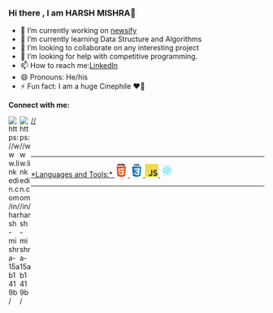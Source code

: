 ### Hi there , I am HARSH MISHRA👋



- 🔭 I’m currently working on [newsify](https://github.com/mishrajiharsh219/newsify)
- 🌱 I’m currently learning Data Structure and Algorithms
- 👯 I’m looking to collaborate on any interesting project
- 🤔 I’m looking for help with competitive programming.
- 📫 How to reach me:[LinkedIn](https://www.linkedin.com/in/harsh-mishra-15ab1419b/)
- 😄 Pronouns: He/his
- ⚡ Fun fact: I am a huge Cinephile ❤🎥

**Connect with me:**




<a href="https://www.linkedin.com/in/harsh-mishra-15ab1419b/"><img align="left" alt="https://www.linkedin.com/in/harsh-mishra-15ab1419b/" width="22px" src="https://camo.githubusercontent.com/b65faae8871ebbdb99790f2644ea7f3c89800b0c/68747470733a2f2f63646e2e6a7364656c6976722e6e65742f6e706d2f73696d706c652d69636f6e734076332f69636f6e732f6c696e6b6564696e2e737667" />

<a href="https://www.instagram.com/_hars._/"><img align="left" alt="https://www.linkedin.com/in/harsh-mishra-15ab1419b/" width="22px" src="https://camo.githubusercontent.com/8ea1156d8ac160172cbef7a54a19bad16a73ebe4/68747470733a2f2f63646e2e6a7364656c6976722e6e65742f6e706d2f73696d706c652d69636f6e734076332f69636f6e732f696e7374616772616d2e737667" />
  
//<a href="https://www.codechef.com/users/harshchef"><img align="left" alt="" width="22px" src="https://img.icons8.com/windows/2x/cook-male.png" />  
  
<a href="https://github.com/mishrajiharsh219"><img align="left" alt="" width="22px" src="https://camo.githubusercontent.com/e8dd57e8a1f1609a27dd99eb4ba9d05f7ad28ba2/68747470733a2f2f63646e2e6a7364656c6976722e6e65742f6e706d2f73696d706c652d69636f6e734076332f69636f6e732f6769746875622e737667" />    
<br>
  <hr>
*Languages and Tools:*

<img alt="HTML5" width="26px" src="https://raw.githubusercontent.com/github/explore/80688e429a7d4ef2fca1e82350fe8e3517d3494d/topics/html/html.png" />
<img alt="CSS3" width="26px" src="https://raw.githubusercontent.com/github/explore/80688e429a7d4ef2fca1e82350fe8e3517d3494d/topics/css/css.png" />
<img alt="JavaScript" width="26px" src="https://raw.githubusercontent.com/github/explore/80688e429a7d4ef2fca1e82350fe8e3517d3494d/topics/javascript/javascript.png" />
<img alt="React" width="26px" src="https://raw.githubusercontent.com/github/explore/80688e429a7d4ef2fca1e82350fe8e3517d3494d/topics/react/react.png" />


<hr>


